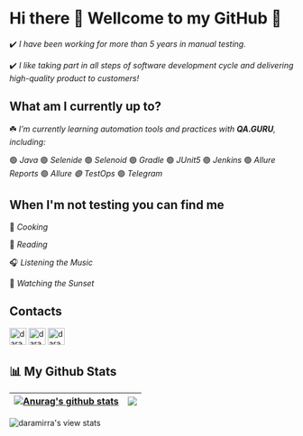 # Hi there :herb: Wellcome to my GitHub :purple_heart:

:heavy_check_mark: *I have been working for more than 5 years in manual testing.*

:heavy_check_mark: *I like taking part in all steps of software development cycle and delivering high-quality product to customers!*

## What am I currently up to?

:shamrock:  *I’m currently learning automation tools and practices with **QA.GURU**, including:*

:green_circle: *Java* :purple_circle: *Selenide* :green_circle: *Selenoid* :purple_circle: *Gradle* :green_circle: *JUnit5* :purple_circle: *Jenkins* :green_circle: *Allure Reports* :purple_circle: *Allure :green_circle: TestOps* :purple_circle: *Telegram*

## When I'm not testing you can find me
:mushroom: *Cooking*

:open_book: *Reading*

:headphones: *Listening the Music*

:purple_heart: *Watching the Sunset*

## Contacts
[<img  alt="daramirra | Telegram" width="30px" src="https://github.githubassets.com/favicons/favicon.svg">](https://github.com/daramirra)
[<img  alt="daramirra | Telegram" width="30px" src="https://telegram.org/favicon.ico">](https://t.me/daramirra) 
[<img  alt="daramirra | Instagram" width="30px" src="https://www.instagram.com/static/images/ico/favicon-192.png/68d99ba29cc8.png">](https://www.instagram.com/daramira)

## :bar_chart: My Github Stats
| <a href="https://github.com/daramirra/github-readme-stats"><img align="center" src="https://github-readme-stats.vercel.app/api?username=daramirra&show_icons=true&include_all_commits=true&theme=buefy&hide_border=true" alt="Anurag's github stats" /></a> | <a href="https://github.com/daramirra/github-readme-stats"><img align="center" src="https://github-readme-stats.vercel.app/api/top-langs/?username=daramirra&layout=compact&theme=buefy&hide_border=true" /></a> |
| ------------- | ------------- |

![daramirra's view stats](https://komarev.com/ghpvc/?username=daramirra-gh&color=blueviolet&style=flat)
